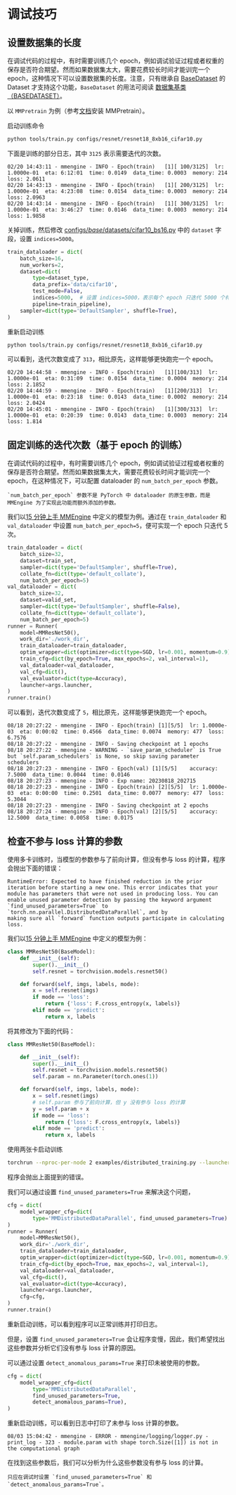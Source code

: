# 调试技巧

## 设置数据集的长度

在调试代码的过程中，有时需要训练几个 epoch，例如调试验证过程或者权重的保存是否符合期望。然而如果数据集太大，需要花费较长时间才能训完一个 epoch，这种情况下可以设置数据集的长度。注意，只有继承自 [BaseDataset](mmengine.dataset.BaseDataset) 的 Dataset 才支持这个功能，`BaseDataset` 的用法可阅读 [数据集基类（BASEDATASET）](../advanced_tutorials/basedataset.md)。

以 `MMPretrain` 为例（参考[文档](https://mmpretrain.readthedocs.io/zh_CN/latest/get_started.html)安装 MMPretrain）。

启动训练命令

```bash
python tools/train.py configs/resnet/resnet18_8xb16_cifar10.py
```

下面是训练的部分日志，其中 `3125` 表示需要迭代的次数。

```
02/20 14:43:11 - mmengine - INFO - Epoch(train)   [1][ 100/3125]  lr: 1.0000e-01  eta: 6:12:01  time: 0.0149  data_time: 0.0003  memory: 214  loss: 2.0611
02/20 14:43:13 - mmengine - INFO - Epoch(train)   [1][ 200/3125]  lr: 1.0000e-01  eta: 4:23:08  time: 0.0154  data_time: 0.0003  memory: 214  loss: 2.0963
02/20 14:43:14 - mmengine - INFO - Epoch(train)   [1][ 300/3125]  lr: 1.0000e-01  eta: 3:46:27  time: 0.0146  data_time: 0.0003  memory: 214  loss: 1.9858
```

关掉训练，然后修改 [configs/_base_/datasets/cifar10_bs16.py](https://github.com/open-mmlab/mmpretrain/blob/main/configs/_base_/datasets/cifar100_bs16.py) 中的 `dataset` 字段，设置 `indices=5000`。

```python
train_dataloader = dict(
    batch_size=16,
    num_workers=2,
    dataset=dict(
        type=dataset_type,
        data_prefix='data/cifar10',
        test_mode=False,
        indices=5000,  # 设置 indices=5000，表示每个 epoch 只迭代 5000 个样本
        pipeline=train_pipeline),
    sampler=dict(type='DefaultSampler', shuffle=True),
)
```

重新启动训练

```bash
python tools/train.py configs/resnet/resnet18_8xb16_cifar10.py
```

可以看到，迭代次数变成了 `313`，相比原先，这样能够更快跑完一个 epoch。

```
02/20 14:44:58 - mmengine - INFO - Epoch(train)   [1][100/313]  lr: 1.0000e-01  eta: 0:31:09  time: 0.0154  data_time: 0.0004  memory: 214  loss: 2.1852
02/20 14:44:59 - mmengine - INFO - Epoch(train)   [1][200/313]  lr: 1.0000e-01  eta: 0:23:18  time: 0.0143  data_time: 0.0002  memory: 214  loss: 2.0424
02/20 14:45:01 - mmengine - INFO - Epoch(train)   [1][300/313]  lr: 1.0000e-01  eta: 0:20:39  time: 0.0143  data_time: 0.0003  memory: 214  loss: 1.814
```

## 固定训练的迭代次数（基于 epoch 的训练）

在调试代码的过程中，有时需要训练几个 epoch，例如调试验证过程或者权重的保存是否符合期望。然而如果数据集太大，需要花费较长时间才能训完一个 epoch，在这种情况下，可以配置 dataloader 的 `num_batch_per_epoch` 参数。

```{note}
`num_batch_per_epoch` 参数不是 PyTorch 中 dataloader 的原生参数，而是 MMEngine 为了实现此功能而额外添加的参数。
```

我们以[15 分钟上手 MMEngine](../get_started/15_minutes.md) 中定义的模型为例。通过在 `train_dataloader` 和 `val_dataloader` 中设置 `num_batch_per_epoch=5`，便可实现一个 epoch 只迭代 5 次。

```python
train_dataloader = dict(
    batch_size=32,
    dataset=train_set,
    sampler=dict(type='DefaultSampler', shuffle=True),
    collate_fn=dict(type='default_collate'),
    num_batch_per_epoch=5)
val_dataloader = dict(
    batch_size=32,
    dataset=valid_set,
    sampler=dict(type='DefaultSampler', shuffle=False),
    collate_fn=dict(type='default_collate'),
    num_batch_per_epoch=5)
runner = Runner(
    model=MMResNet50(),
    work_dir='./work_dir',
    train_dataloader=train_dataloader,
    optim_wrapper=dict(optimizer=dict(type=SGD, lr=0.001, momentum=0.9)),
    train_cfg=dict(by_epoch=True, max_epochs=2, val_interval=1),
    val_dataloader=val_dataloader,
    val_cfg=dict(),
    val_evaluator=dict(type=Accuracy),
    launcher=args.launcher,
)
runner.train()
```

可以看到，迭代次数变成了 `5`，相比原先，这样能够更快跑完一个 epoch。

```
08/18 20:27:22 - mmengine - INFO - Epoch(train) [1][5/5]  lr: 1.0000e-03  eta: 0:00:02  time: 0.4566  data_time: 0.0074  memory: 477  loss: 6.7576
08/18 20:27:22 - mmengine - INFO - Saving checkpoint at 1 epochs
08/18 20:27:22 - mmengine - WARNING - `save_param_scheduler` is True but `self.param_schedulers` is None, so skip saving parameter schedulers
08/18 20:27:23 - mmengine - INFO - Epoch(val) [1][5/5]    accuracy: 7.5000  data_time: 0.0044  time: 0.0146
08/18 20:27:23 - mmengine - INFO - Exp name: 20230818_202715
08/18 20:27:23 - mmengine - INFO - Epoch(train) [2][5/5]  lr: 1.0000e-03  eta: 0:00:00  time: 0.2501  data_time: 0.0077  memory: 477  loss: 5.3044
08/18 20:27:23 - mmengine - INFO - Saving checkpoint at 2 epochs
08/18 20:27:24 - mmengine - INFO - Epoch(val) [2][5/5]    accuracy: 12.5000  data_time: 0.0058  time: 0.0175
```

## 检查不参与 loss 计算的参数

使用多卡训练时，当模型的参数参与了前向计算，但没有参与 loss 的计算，程序会抛出下面的错误：

```
RuntimeError: Expected to have finished reduction in the prior iteration before starting a new one. This error indicates that your module has parameters that were not used in producing loss. You can enable unused parameter detection by passing the keyword argument `find_unused_parameters=True` to `torch.nn.parallel.DistributedDataParallel`, and by
making sure all `forward` function outputs participate in calculating loss.
```

我们以[15 分钟上手 MMEngine](../get_started/15_minutes.md) 中定义的模型为例：

```python
class MMResNet50(BaseModel):
    def __init__(self):
        super().__init__()
        self.resnet = torchvision.models.resnet50()

    def forward(self, imgs, labels, mode):
        x = self.resnet(imgs)
        if mode == 'loss':
            return {'loss': F.cross_entropy(x, labels)}
        elif mode == 'predict':
            return x, labels
```

将其修改为下面的代码：

```python
class MMResNet50(BaseModel):

    def __init__(self):
        super().__init__()
        self.resnet = torchvision.models.resnet50()
        self.param = nn.Parameter(torch.ones(1))

    def forward(self, imgs, labels, mode):
        x = self.resnet(imgs)
        # self.param 参与了前向计算，但 y 没有参与 loss 的计算
        y = self.param + x
        if mode == 'loss':
            return {'loss': F.cross_entropy(x, labels)}
        elif mode == 'predict':
            return x, labels
```

使用两张卡启动训练

```bash
torchrun --nproc-per-node 2 examples/distributed_training.py --launcher pytorch
```

程序会抛出上面提到的错误。

我们可以通过设置 `find_unused_parameters=True` 来解决这个问题，

```python
cfg = dict(
    model_wrapper_cfg=dict(
        type='MMDistributedDataParallel', find_unused_parameters=True)
)
runner = Runner(
    model=MMResNet50(),
    work_dir='./work_dir',
    train_dataloader=train_dataloader,
    optim_wrapper=dict(optimizer=dict(type=SGD, lr=0.001, momentum=0.9)),
    train_cfg=dict(by_epoch=True, max_epochs=2, val_interval=1),
    val_dataloader=val_dataloader,
    val_cfg=dict(),
    val_evaluator=dict(type=Accuracy),
    launcher=args.launcher,
    cfg=cfg,
)
runner.train()
```

重新启动训练，可以看到程序可以正常训练并打印日志。

但是，设置 `find_unused_parameters=True` 会让程序变慢，因此，我们希望找出这些参数并分析它们没有参与 loss 计算的原因。

可以通过设置 `detect_anomalous_params=True` 来打印未被使用的参数。

```python
cfg = dict(
    model_wrapper_cfg=dict(
        type='MMDistributedDataParallel',
        find_unused_parameters=True,
        detect_anomalous_params=True),
)
```

重新启动训练，可以看到日志中打印了未参与 loss 计算的参数。

```
08/03 15:04:42 - mmengine - ERROR - mmengine/logging/logger.py - print_log - 323 - module.param with shape torch.Size([1]) is not in the computational graph
```

在找到这些参数后，我们可以分析为什么这些参数没有参与 loss 的计算。

```{important}
只应在调试时设置 `find_unused_parameters=True` 和 `detect_anomalous_params=True`。
```
